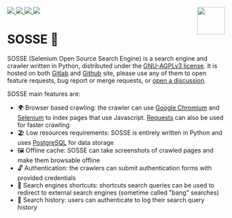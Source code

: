 <p>
  <img src="https://raw.githubusercontent.com/biolds/sosse/main/se/static/se/logo.svg" width="64" align="right">
  <a href="https://gitlab.com/biolds1/sosse/" alt="Gitlab code coverage">
    <img src="https://img.shields.io/gitlab/pipeline-coverage/biolds1/sosse?branch=main&style=flat-square">
  </a>
  <a href="https://gitlab.com/biolds1/sosse/-/pipelines" alt="Gitlab pipeline status">
    <img src="https://img.shields.io/gitlab/pipeline-status/biolds1/sosse?branch=main&style=flat-square">
  </a>
  <a href="https://gitlab.com/biolds1/sosse/-/blob/main/LICENSE" alt="License">
    <img src="https://img.shields.io/gitlab/license/biolds1/sosse?style=flat-square">
  </a>
  <a href="https://sosse.readthedocs.io/en/latest/" alt="Documentation">
    <img src="https://img.shields.io/readthedocs/sosse?style=flat-square">
  </a>
</p>

SOSSE 🦦
=======

SOSSE (Selenium Open Source Search Engine) is a search engine and crawler written in Python, distributed under the [GNU-AGPLv3 license](https://www.gnu.org/licenses/agpl-3.0.en.html). It is hosted on both [Gitlab](https://gitlab.com/biolds1/sosse) and [Github](https://github.com/biolds/sosse) site, please use any of them to open feature requests, bug report or merge requests, or [open a discussion](https://github.com/biolds/sosse/discussions).

SOSSE main features are:
- 🌍 Browser based crawling: the crawler can use [Google Chromium](https://www.chromium.org/Home) and [Selenium](https://www.selenium.dev/) to index pages that use Javascript. [Requests](https://docs.python-requests.org/en/latest/index.html) can also be used for faster crawling
- 🏖 Low resources requirements: SOSSE is entirely written in Python and uses [PostgreSQL](https://www.postgresql.org/) for data storage
- 🖼 Offline cache: SOSSE can take screenshots of crawled pages and make them browsable offline
- 🔓 Authentication: the crawlers can submit authentication forms with provided credentials
- 🔗 Search engines shortcuts: shortcuts search queries can be used to redirect to external search engines (sometime called "bang" searches)
- 🔖 Search history: users can authenticate to log their search query history
